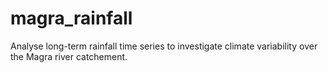 # magra_rainfall
Analyse long-term rainfall time series to investigate climate variability over the Magra river catchement. 
